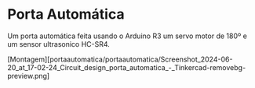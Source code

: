 # Porta Automática

Um porta automática feita usando o Arduino R3 um servo motor de 180º e um sensor ultrasonico HC-SR4.

[Montagem][portaautomatica/portaautomatica/Screenshot_2024-06-20_at_17-02-24_Circuit_design_porta_automatica_-_Tinkercad-removebg-preview.png]
